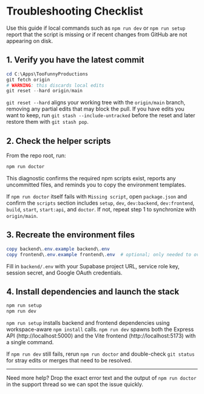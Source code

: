 # Troubleshooting Checklist

Use this guide if local commands such as `npm run dev` or `npm run setup` report that the script is missing or if recent
changes from GitHub are not appearing on disk.

## 1. Verify you have the latest commit

```powershell
cd C:\Apps\TooFunnyProductions
git fetch origin
# WARNING: this discards local edits
git reset --hard origin/main
```

`git reset --hard` aligns your working tree with the `origin/main` branch, removing any partial edits that may block the
pull. If you have edits you want to keep, run `git stash --include-untracked` before the reset and later restore them
with `git stash pop`.

## 2. Check the helper scripts

From the repo root, run:

```powershell
npm run doctor
```

This diagnostic confirms the required npm scripts exist, reports any uncommitted files, and reminds you to copy the
environment templates.

If `npm run doctor` itself fails with `Missing script`, open `package.json` and confirm the `scripts` section includes
`setup`, `dev`, `dev:backend`, `dev:frontend`, `build`, `start`, `start:api`, and `doctor`. If not, repeat step 1 to
synchronize with `origin/main`.

## 3. Recreate the environment files

```powershell
copy backend\.env.example backend\.env
copy frontend\.env.example frontend\.env  # optional; only needed to override Vite defaults
```

Fill in `backend/.env` with your Supabase project URL, service role key, session secret, and Google OAuth credentials.

## 4. Install dependencies and launch the stack

```powershell
npm run setup
npm run dev
```

`npm run setup` installs backend and frontend dependencies using workspace-aware `npm install` calls. `npm run dev`
spawns both the Express API (http://localhost:5000) and the Vite frontend (http://localhost:5173) with a single command.

If `npm run dev` still fails, rerun `npm run doctor` and double-check `git status` for stray edits or merges that need to
be resolved.

---

Need more help? Drop the exact error text and the output of `npm run doctor` in the support thread so we can spot the
issue quickly.
